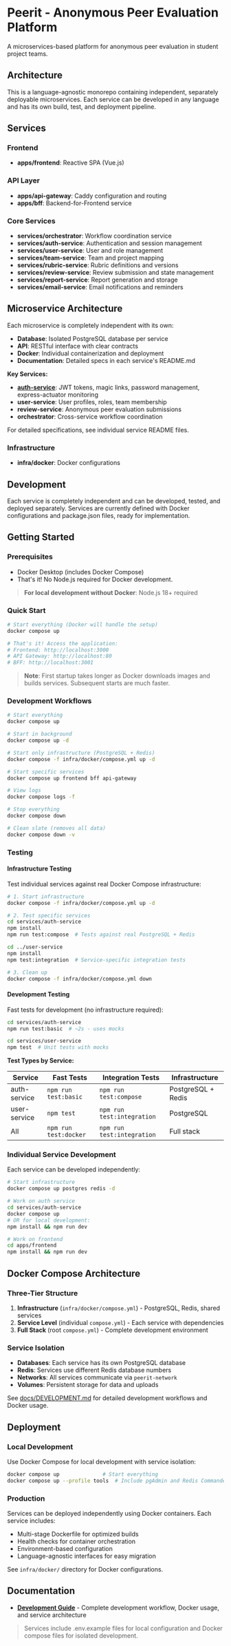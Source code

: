 # Peerit - Anonymous Peer Evaluation Platform

A microservices-based platform for anonymous peer evaluation in student project teams.

## Architecture

This is a language-agnostic monorepo containing independent, separately deployable microservices. Each service can be developed in any language and has its own build, test, and deployment pipeline.

## Services

### Frontend

- **apps/frontend**: Reactive SPA (Vue.js)

### API Layer

- **apps/api-gateway**: Caddy configuration and routing
- **apps/bff**: Backend-for-Frontend service

### Core Services

- **services/orchestrator**: Workflow coordination service
- **services/auth-service**: Authentication and session management
- **services/user-service**: User and role management
- **services/team-service**: Team and project mapping
- **services/rubric-service**: Rubric definitions and versions
- **services/review-service**: Review submission and state management
- **services/report-service**: Report generation and storage
- **services/email-service**: Email notifications and reminders

## Microservice Architecture

Each microservice is completely independent with its own:

- **Database**: Isolated PostgreSQL database per service
- **API**: RESTful interface with clear contracts
- **Docker**: Individual containerization and deployment
- **Documentation**: Detailed specs in each service's README.md

**Key Services:**

- **[auth-service](services/auth-service/README.md)**: JWT tokens, magic links, password management, express-actuator monitoring
- **user-service**: User profiles, roles, team membership
- **review-service**: Anonymous peer evaluation submissions
- **orchestrator**: Cross-service workflow coordination

For detailed specifications, see individual service README files.

### Infrastructure

- **infra/docker**: Docker configurations

## Development

Each service is completely independent and can be developed, tested, and deployed separately. Services are currently defined with Docker configurations and package.json files, ready for implementation.

## Getting Started

### Prerequisites

- Docker Desktop (includes Docker Compose)
- That's it! No Node.js required for Docker development.

> **For local development without Docker**: Node.js 18+ required

### Quick Start

```bash
# Start everything (Docker will handle the setup)
docker compose up

# That's it! Access the application:
# Frontend: http://localhost:3000
# API Gateway: http://localhost:80
# BFF: http://localhost:3001
```

> **Note**: First startup takes longer as Docker downloads images and builds services. Subsequent starts are much faster.

### Development Workflows

```bash
# Start everything
docker compose up

# Start in background
docker compose up -d

# Start only infrastructure (PostgreSQL + Redis)
docker compose -f infra/docker/compose.yml up -d

# Start specific services
docker compose up frontend bff api-gateway

# View logs
docker compose logs -f

# Stop everything
docker compose down

# Clean slate (removes all data)
docker compose down -v
```

### Testing

#### Infrastructure Testing

Test individual services against real Docker Compose infrastructure:

```bash
# 1. Start infrastructure
docker compose -f infra/docker/compose.yml up -d

# 2. Test specific services
cd services/auth-service
npm install
npm run test:compose  # Tests against real PostgreSQL + Redis

cd ../user-service  
npm install
npm test:integration  # Service-specific integration tests

# 3. Clean up
docker compose -f infra/docker/compose.yml down
```

#### Development Testing

Fast tests for development (no infrastructure required):

```bash
cd services/auth-service
npm run test:basic  # ~2s - uses mocks

cd services/user-service
npm test  # Unit tests with mocks
```

**Test Types by Service:**

| Service | Fast Tests | Integration Tests | Infrastructure |
|---------|------------|------------------|----------------|
| auth-service | `npm run test:basic` | `npm run test:compose` | PostgreSQL + Redis |
| user-service | `npm test` | `npm run test:integration` | PostgreSQL |
| All | `npm run test:docker` | `npm run test:integration` | Full stack |

### Individual Service Development

Each service can be developed independently:

```bash
# Start infrastructure
docker compose up postgres redis -d

# Work on auth service
cd services/auth-service
docker compose up
# OR for local development:
npm install && npm run dev

# Work on frontend  
cd apps/frontend
npm install && npm run dev
```

## Docker Compose Architecture

### Three-Tier Structure

1. **Infrastructure** (`infra/docker/compose.yml`) - PostgreSQL, Redis, shared services
2. **Service Level** (individual `compose.yml`) - Each service with dependencies
3. **Full Stack** (root `compose.yml`) - Complete development environment

### Service Isolation

- **Databases**: Each service has its own PostgreSQL database
- **Redis**: Services use different Redis database numbers
- **Networks**: All services communicate via `peerit-network`
- **Volumes**: Persistent storage for data and uploads

See [docs/DEVELOPMENT.md](docs/DEVELOPMENT.md) for detailed development workflows and Docker usage.

## Deployment

### Local Development

Use Docker Compose for local development with service isolation:

```bash
docker compose up              # Start everything
docker compose up --profile tools  # Include pgAdmin and Redis Commander
```

### Production

Services can be deployed independently using Docker containers. Each service includes:

- Multi-stage Dockerfile for optimized builds
- Health checks for container orchestration  
- Environment-based configuration
- Language-agnostic interfaces for easy migration

See `infra/docker/` directory for Docker configurations.

## Documentation

- **[Development Guide](docs/DEVELOPMENT.md)** - Complete development workflow, Docker usage, and service architecture

> Services include .env.example files for local configuration and Docker compose files for isolated development.

